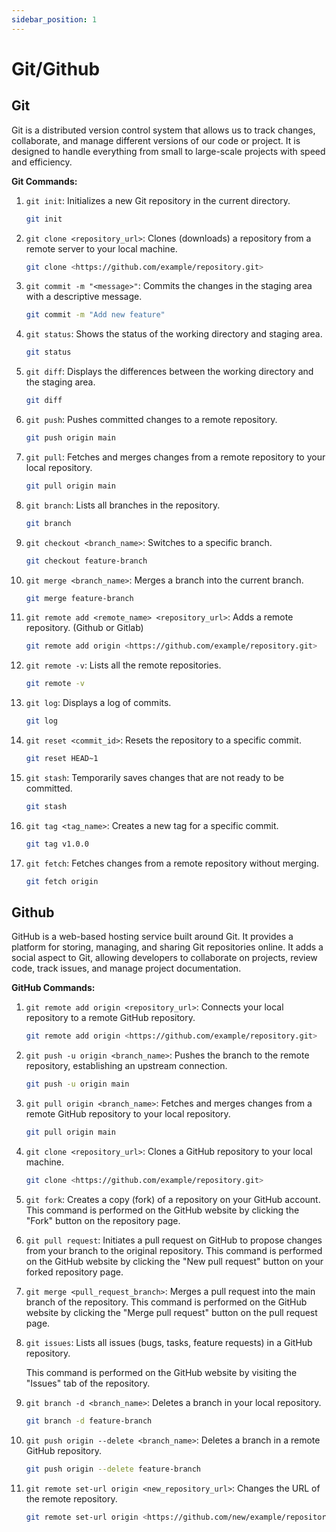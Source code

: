 ```yaml
---
sidebar_position: 1
---
```


# Git/Github

## Git

Git is a distributed version control system that allows us to track changes, collaborate, and manage different versions of our code or project. It is designed to handle everything from small to large-scale projects with speed and efficiency.

**Git Commands:**

1. `git init`: Initializes a new Git repository in the current directory.
    
    ```bash
    git init
    ```
    
2. `git clone <repository_url>`: Clones (downloads) a repository from a remote server to your local machine.
    
    ```bash
    git clone <https://github.com/example/repository.git>
    ```
    
3. `git commit -m "<message>"`: Commits the changes in the staging area with a descriptive message.
    
    ```bash
    git commit -m "Add new feature"
    ```
    
4. `git status`: Shows the status of the working directory and staging area.
    
    ```bash
    git status
    ```
    
5. `git diff`: Displays the differences between the working directory and the staging area.
    
    ```bash
    git diff
    ```
    
6. `git push`: Pushes committed changes to a remote repository.
    
    ```bash
    git push origin main
    ```
    
7. `git pull`: Fetches and merges changes from a remote repository to your local repository.
    
    ```bash
    git pull origin main
    ```
    
8. `git branch`: Lists all branches in the repository.
    
    ```bash
    git branch
    ```
    
9. `git checkout <branch_name>`: Switches to a specific branch.
    
    ```bash
    git checkout feature-branch
    ```
    
10. `git merge <branch_name>`: Merges a branch into the current branch.
    
    ```bash
    git merge feature-branch
    ```
    
11. `git remote add <remote_name> <repository_url>`: Adds a remote repository. (Github or Gitlab)
    
    ```bash
    git remote add origin <https://github.com/example/repository.git>
    ```
    
12. `git remote -v`: Lists all the remote repositories.
    
    ```bash
    git remote -v
    ```
    
13. `git log`: Displays a log of commits.
    
    ```bash
    git log
    ```
    
14. `git reset <commit_id>`: Resets the repository to a specific commit.
    
    ```bash
    git reset HEAD~1
    ```
    
15. `git stash`: Temporarily saves changes that are not ready to be committed.
    
    ```bash
    git stash
    ```
    
16. `git tag <tag_name>`: Creates a new tag for a specific commit.
    
    ```bash
    git tag v1.0.0
    ```
    
17. `git fetch`: Fetches changes from a remote repository without merging.
    
    ```bash
    git fetch origin
    ```
    

## Github

GitHub is a web-based hosting service built around Git. It provides a platform for storing, managing, and sharing Git repositories online. It adds a social aspect to Git, allowing developers to collaborate on projects, review code, track issues, and manage project documentation.

**GitHub Commands:**

1. `git remote add origin <repository_url>`: Connects your local repository to a remote GitHub repository.
    
    ```bash
    git remote add origin <https://github.com/example/repository.git>
    ```
    
2. `git push -u origin <branch_name>`: Pushes the branch to the remote repository, establishing an upstream connection.
    
    ```bash
    git push -u origin main
    ```
    
3. `git pull origin <branch_name>`: Fetches and merges changes from a remote GitHub repository to your local repository.
    
    ```bash
    git pull origin main
    ```
    
4. `git clone <repository_url>`: Clones a GitHub repository to your local machine.
    
    ```bash
    git clone <https://github.com/example/repository.git>
    ```
    
5. `git fork`: Creates a copy (fork) of a repository on your GitHub account. This command is performed on the GitHub website by clicking the "Fork" button on the repository page.
6. `git pull request`: Initiates a pull request on GitHub to propose changes from your branch to the original repository. This command is performed on the GitHub website by clicking the "New pull request" button on your forked repository page.
7. `git merge <pull_request_branch>`: Merges a pull request into the main branch of the repository. This command is performed on the GitHub website by clicking the "Merge pull request" button on the pull request page.
8. `git issues`: Lists all issues (bugs, tasks, feature requests) in a GitHub repository.
    
    This command is performed on the GitHub website by visiting the "Issues" tab of the repository.
    
9. `git branch -d <branch_name>`: Deletes a branch in your local repository.
    
    ```bash
    git branch -d feature-branch
    ```
    
10. `git push origin --delete <branch_name>`: Deletes a branch in a remote GitHub repository.
    
    ```bash
    git push origin --delete feature-branch
    ```
    
11. `git remote set-url origin <new_repository_url>`: Changes the URL of the remote repository.
    
    ```bash
    git remote set-url origin <https://github.com/new/example/repository.git>
    ```